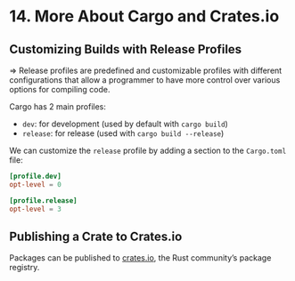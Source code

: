 # 14. More About Cargo and Crates.io

## Customizing Builds with Release Profiles

=> Release profiles are predefined and customizable profiles with different configurations that allow a programmer to have more control over various options for compiling code.

Cargo has 2 main profiles:

- `dev`: for development (used by default with `cargo build`)
- `release`: for release (used with `cargo build --release`)

We can customize the `release` profile by adding a section to the `Cargo.toml` file:

```toml
[profile.dev]
opt-level = 0

[profile.release]
opt-level = 3
```

## Publishing a Crate to Crates.io

Packages can be published to [crates.io](https://crates.io/), the Rust community’s package registry.
